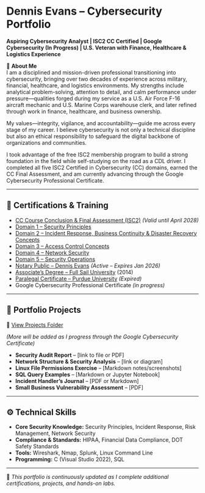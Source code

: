 # Dennis Evans – Cybersecurity Portfolio  
**Aspiring Cybersecurity Analyst | ISC2 CC Certified | Google Cybersecurity (In Progress) | U.S. Veteran with Finance, Healthcare & Logistics Experience**

👋 **About Me**  
I am a disciplined and mission-driven professional transitioning into cybersecurity, bringing over two decades of experience across military, financial, healthcare, and logistics environments. My strengths include analytical problem-solving, attention to detail, and calm performance under pressure—qualities forged during my service as a U.S. Air Force F-16 aircraft mechanic and U.S. Marine Corps warehouse clerk, and later refined through work in finance, healthcare, and business ownership.  

My values—integrity, vigilance, and accountability—guide me across every stage of my career. I believe cybersecurity is not only a technical discipline but also an ethical responsibility to safeguard the digital backbone of organizations and communities.  

I took advantage of the free ISC2 membership program to build a strong foundation in the field while self-studying on the road as a CDL driver. I completed all five ISC2 Certified in Cybersecurity (CC) domains, earned the CC Final Assessment, and am currently advancing through the Google Cybersecurity Professional Certificate.  

---

## 🏅 Certifications & Training
- [CC Course Conclusion & Final Assessment (ISC2)](./certifications/CC%20Course%20Conclusion%20&%20Final%20Assessment.pdf) *(Valid until April 2028)*  
- [Domain 1 – Security Principles](./certifications/Domain%201%20-%20Security%20Principles.pdf)  
- [Domain 2 – Incident Response, Business Continuity & Disaster Recovery Concepts](./certifications/Domain%202%20-%20Incident%20Response%2C%20Business%20Continuity%20and%20Disaster%20Recovery%20Concepts.pdf)  
- [Domain 3 – Access Control Concepts](./certifications/Domain%203%20-%20Access%20Control%20Concepts.pdf)  
- [Domain 4 – Network Security](./certifications/Domain%204%20-%20Network%20Security.pdf)  
- [Domain 5 – Security Operations](./certifications/Domain%205%20-%20Security%20Operations.pdf)  
- [Notary Public – Dennis Evans](./certifications/Notary%20Public%20-%20Dennis%20Evans.pdf) *(Active – Expires Jan 2026)*  
- [Associate’s Degree – Full Sail University](./certifications/Full%20Sail%20University%20-%20Associate%20of%20Science%20Degree.pdf) (2014)  
- [Paralegal Certificate – Purdue University](./certifications/Purdue%20-%20Paralegal%20Certificate%20Course.pdf) *(Expired)*  
- Google Cybersecurity Professional Certificate *(in progress)*  

---

## 📂 Portfolio Projects
🔗 [View Projects Folder](./projects)  

*(More will be added as I progress through the Google Cybersecurity Certificate)*  

- **Security Audit Report** – [link to file or PDF]  
- **Network Structure & Security Analysis** – [link or diagram]  
- **Linux File Permissions Exercise** – [Markdown notes/screenshots]  
- **SQL Query Examples** – [Markdown or Jupyter Notebook]  
- **Incident Handler’s Journal** – [PDF or Markdown]  
- **Small Business Vulnerability Assessment** – [PDF]  

---

## ⚙️ Technical Skills
- **Core Security Knowledge:** Security Principles, Incident Response, Risk Management, Network Security  
- **Compliance & Standards:** HIPAA, Financial Data Compliance, DOT Safety Standards  
- **Tools:** Wireshark, Nmap, Splunk, Linux Command Line  
- **Programming:** C (Visual Studio 2022), SQL  

---

📌 *This portfolio is continuously updated as I complete additional certifications, projects, and hands-on labs.*  
